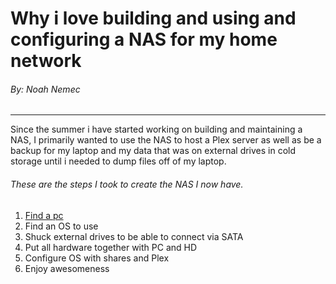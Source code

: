 # Why i love building and using and configuring a NAS for my home network
###### By: Noah Nemec
---
Since the summer i have started working on building and maintaining a NAS, I primarily wanted to use the NAS to host a Plex server as well as be a backup for my laptop and my data that was on external drives in cold storage until i needed to dump files off of my laptop.

###### These are the steps I took to create the NAS I now have.
1. [Find a pc](/findpc.md)
2. Find an OS to use
3. Shuck external drives to be able to connect via SATA
4. Put all hardware together with PC and HD
5. Configure OS with shares and Plex
6. Enjoy awesomeness
